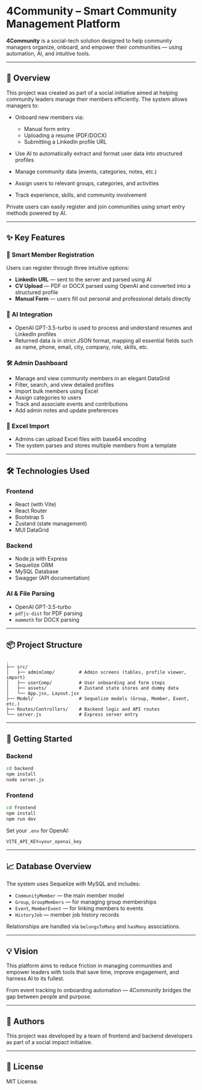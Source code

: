 # 4Community – Smart Community Management Platform

**4Community** is a social-tech solution designed to help community managers organize, onboard, and empower their communities — using automation, AI, and intuitive tools.

---

## 📝 Overview

This project was created as part of a social initiative aimed at helping community leaders manage their members efficiently. The system allows managers to:

- Onboard new members via:
  - Manual form entry
  - Uploading a resume (PDF/DOCX)
  - Submitting a LinkedIn profile URL

- Use AI to automatically extract and format user data into structured profiles
- Manage community data (events, categories, notes, etc.)
- Assign users to relevant groups, categories, and activities
- Track experience, skills, and community involvement

Private users can easily register and join communities using smart entry methods powered by AI.

---

## ✨ Key Features

### 👤 Smart Member Registration
Users can register through three intuitive options:
- **LinkedIn URL** — sent to the server and parsed using AI
- **CV Upload** — PDF or DOCX parsed using OpenAI and converted into a structured profile
- **Manual Form** — users fill out personal and professional details directly

### 🧠 AI Integration
- OpenAI GPT-3.5-turbo is used to process and understand resumes and LinkedIn profiles
- Returned data is in strict JSON format, mapping all essential fields such as name, phone, email, city, company, role, skills, etc.

### 🛠 Admin Dashboard
- Manage and view community members in an elegant DataGrid
- Filter, search, and view detailed profiles
- Import bulk members using Excel
- Assign categories to users
- Track and associate events and contributions
- Add admin notes and update preferences

### 📁 Excel Import
- Admins can upload Excel files with base64 encoding
- The system parses and stores multiple members from a template

---

## 🛠 Technologies Used

### Frontend
- React (with Vite)
- React Router
- Bootstrap 5
- Zustand (state management)
- MUI DataGrid

### Backend
- Node.js with Express
- Sequelize ORM
- MySQL Database
- Swagger (API documentation)

### AI & File Parsing
- OpenAI GPT-3.5-turbo
- `pdfjs-dist` for PDF parsing
- `mammoth` for DOCX parsing

---

## 📦 Project Structure

```
.
├── src/
│   ├── adminComp/         # Admin screens (tables, profile viewer, import)
│   ├── userComp/          # User onboarding and form steps
│   ├── assets/            # Zustand state stores and dummy data
│   └── App.jsx, Layout.jsx
├── Model/                 # Sequelize models (Group, Member, Event, etc.)
├── Routes/Controllers/    # Backend logic and API routes
└── server.js              # Express server entry
```

---

## 🧪 Getting Started

### Backend
```bash
cd backend
npm install
node server.js
```

### Frontend
```bash
cd frontend
npm install
npm run dev
```

Set your `.env` for OpenAI:
```
VITE_API_KEY=your_openai_key
```

---

## 📈 Database Overview

The system uses Sequelize with MySQL and includes:

- `CommunityMember` — the main member model
- `Group`, `GroupMembers` — for managing group memberships
- `Event`, `MemberEvent` — for linking members to events
- `HistoryJob` — member job history records

Relationships are handled via `belongsToMany` and `hasMany` associations.

---

## 💡 Vision

This platform aims to reduce friction in managing communities and empower leaders with tools that save time, improve engagement, and harness AI to its fullest.

From event tracking to onboarding automation — 4Community bridges the gap between people and purpose.

---

## 👤 Authors

This project was developed by a team of frontend and backend developers as part of a social impact initiative.

---

## 📃 License

MIT License.